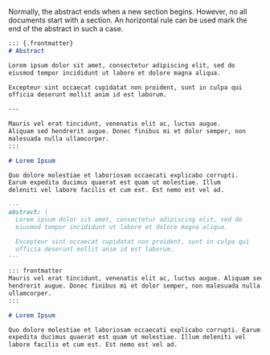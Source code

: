 Normally, the abstract ends when a new section begins. However, no
all documents start with a section. An horizontal rule can be used
mark the end of the abstract in such a case.

``` markdown {#input}
::: {.frontmatter}
# Abstract

Lorem ipsum dolor sit amet, consectetur adipiscing elit, sed do
eiusmod tempor incididunt ut labore et dolore magna aliqua.

Excepteur sint occaecat cupidatat non proident, sunt in culpa qui
officia deserunt mollit anim id est laborum.

---

Mauris vel erat tincidunt, venenatis elit ac, luctus augue.
Aliquam sed hendrerit augue. Donec finibus mi et dolor semper, non
malesuada nulla ullamcorper.
:::

# Lorem Ipsum

Quo dolore molestiae et laboriosam occaecati explicabo corrupti.
Earum expedita ducimus quaerat est quam ut molestiae. Illum
deleniti vel labore facilis et cum est. Est nemo est vel ad.
```

``` markdown {#output}
---
abstract: |
  Lorem ipsum dolor sit amet, consectetur adipiscing elit, sed do
  eiusmod tempor incididunt ut labore et dolore magna aliqua.

  Excepteur sint occaecat cupidatat non proident, sunt in culpa qui
  officia deserunt mollit anim id est laborum.
---

::: frontmatter
Mauris vel erat tincidunt, venenatis elit ac, luctus augue. Aliquam sed
hendrerit augue. Donec finibus mi et dolor semper, non malesuada nulla
ullamcorper.
:::

# Lorem Ipsum

Quo dolore molestiae et laboriosam occaecati explicabo corrupti. Earum
expedita ducimus quaerat est quam ut molestiae. Illum deleniti vel
labore facilis et cum est. Est nemo est vel ad.
```
